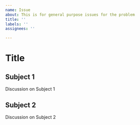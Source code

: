 ```yaml
---
name: Issue
about: This is for general purpose issues for the problem
title: ''
labels: ''
assignees: ''

---
```


# Title
## Subject 1
Discussion on Subject 1

## Subject 2
Discussion on Subject 2
